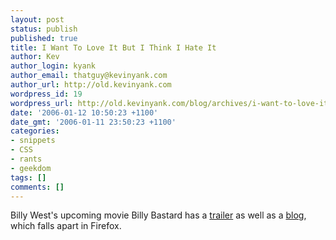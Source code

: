 ```yaml
---
layout: post
status: publish
published: true
title: I Want To Love It But I Think I Hate It
author: Kev
author_login: kyank
author_email: thatguy@kevinyank.com
author_url: http://old.kevinyank.com
wordpress_id: 19
wordpress_url: http://old.kevinyank.com/blog/archives/i-want-to-love-it-but-i-think-i-hate-it/
date: '2006-01-12 10:50:23 +1100'
date_gmt: '2006-01-11 23:50:23 +1100'
categories:
- snippets
- CSS
- rants
- geekdom
tags: []
comments: []
---
```

<p>Billy West's upcoming movie Billy Bastard has a <a href="http://www.youtube.com/watch.php?v=4CWWyV80rAk">trailer</a> as well as a <a href="http://www.billybastard.com/">blog</a>, which falls apart in Firefox.</p>
